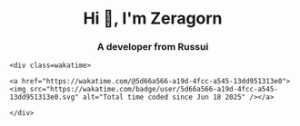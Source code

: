 <body>
    <link rel="stylesheet" href="./style.css" />
    <h1 align="center">Hi 👋, I'm Zeragorn</h1>
    <h3 align="center">A developer from Russui</h3>
    
    <div class=wakatime>

    <a href="https://wakatime.com/@5d66a566-a19d-4fcc-a545-13dd951313e0"><img src="https://wakatime.com/badge/user/5d66a566-a19d-4fcc-a545-13dd951313e0.svg" alt="Total time coded since Jun 18 2025" /></a>

    </div>

</body>